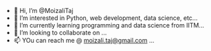 - 👋 Hi, I’m @MoizaliTaj
- 👀 I’m interested in Python, web development, data science, etc...
- 🌱 I’m currently learning programming and data science from IITM...
- 💞️ I’m looking to collaborate on ...
- 📫 YOu can reach me @ moizali.taj@gmail.com ...

<!---
MoizaliTaj/MoizaliTaj is a ✨ special ✨ repository because its `README.md` (this file) appears on your GitHub profile.
You can click the Preview link to take a look at your changes.
--->
